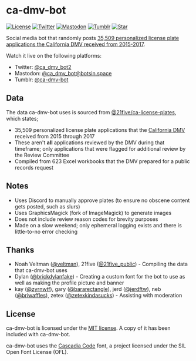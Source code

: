 # ca-dmv-bot

[![License](https://img.shields.io/github/license/rjindael/ca-dmv-bot)](https://github.com/rjindael/ca-dmv-bot/blob/trunk/LICENSE)
[![Twitter](https://img.shields.io/twitter/follow/ca_dmv_bot2?style=social)](https://twitter.com/ca_dmv_bot2)
[![Mastodon](https://img.shields.io/mastodon/follow/109343781423154931?domain=https%3A%2F%2Fbotsin.space&style=social)](https://botsin.space/@ca_dmv_bot)
[![Tumblr](https://img.shields.io/twitter/follow/ca-dmv-bot?logo=tumblr&style=social)](https://www.tumblr.com/ca-dmv-bot)
[![Star](https://img.shields.io/github/stars/rjindael/ca-dmv-bot?style=social)](https://github.com/rjindael/ca-dmv-bot/stargazers)

Social media bot that randomly posts [35,509 personalized license plate applications the California DMV received from 2015-2017](https://github.com/21five/ca-license-plates).

Watch it live on the following platforms:
- Twitter: [@ca_dmv_bot2](https://twitter.com/ca_dmv_bot2)
- Mastodon: [@ca_dmv_bot@botsin.space](https://botsin.space/@ca_dmv_bot)
- Tumblr: [@ca-dmv-bot](https://www.tumblr.com/ca-dmv-bot)

## Data

The data ca-dmv-bot uses is sourced from [@21five/ca-license-plates](https://github.com/21five/ca-license-plates), which states;

- 35,509 personalized license plate applications that the [California DMV](https://dmv.ca.gov) received from 2015 through 2017
- These aren't **all** applications reviewed by the DMV during that timeframe; only applications that were flagged for additional review by the Review Committee
- Compiled from 623 Excel workbooks that the DMV prepared for a public records request

## Notes

- Uses Discord to manually approve plates (to ensure no obscene content gets posted, such as slurs)
- Uses GraphicsMagick (fork of ImageMagick) to generate images
- Does not include review reason codes for brevity purposes
- Made on a slow weekend; only ephemeral logging exists and there is little-to-no error checking

## Thanks

- Noah Veltman ([@veltman](https://github.com/veltman)), 21five ([@21five_public](https://twitter.com/21five_public)) - Compiling the data that ca-dmv-bot uses
- Dylan ([@brickdylanfake](https://twitter.com/brickdylanfake)) - Creating a custom font for the bot to use as well as making the profile picture and banner
- kay ([@zyrnwtf](https://twitter.com/zyrnwtf)), gary ([@bararectangle](https://twitter.com/bararectangle)), jerd ([@jerdftw](https://twitter.com/jerdftw)), neb ([@briwaffles](https://twitter.com/briwaffles)), zetex ([@zetexkindasucks](https://twitter.com/zetexkindasucks)) - Assisting with moderation

## License

ca-dmv-bot is licensed under the [MIT license](https://github.com/rjindael/ca-dmv-bot/blob/trunk/LICENSE). A copy of it has been included with ca-dmv-bot.

ca-dmv-bot uses the [Cascadia Code](https://github.com/microsoft/cascadia-code) font, a project licensed under the SIL Open Font License (OFL).
